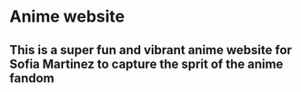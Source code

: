 <!DOCTYPE html>

<html>  

<head>
     
</head>
<body> 
<h1>Anime website</h1>
</body>
<h2> This is a super fun and vibrant anime website for Sofia Martinez to capture the sprit of the anime fandom</h2>


</html>
